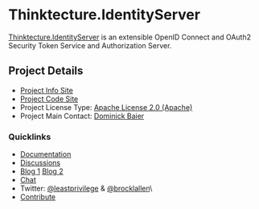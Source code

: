 # Thinktecture.IdentityServer

[Thinktecture.IdentityServer](https://thinktecture.github.io/Thinktecture.IdentityServer.v3.Documentation/) is an extensible OpenID Connect and OAuth2 Security Token Service and Authorization Server.

## Project Details

* [Project Info Site](https://identityserver.github.io/Documentation/)
* [Project Code Site](https://github.com/identityserver/Thinktecture.IdentityServer3)
* Project License Type: [Apache License 2.0 (Apache)](https://github.com/thinktecture/Thinktecture.IdentityServer.v3/blob/master/LICENSE)
* Project Main Contact: [Dominick Baier](https://github.com/leastprivilege)

### Quicklinks

* [Documentation](https://identityserver.github.io/Documentation/)
* [Discussions](https://github.com/identityserver/Thinktecture.IdentityServer3/issues)
* [Blog 1](http://leastprivilege.com/) [Blog 2](http://brockallen.com/)
* [Chat](https://gitter.im/IdentityServer/Thinktecture.IdentityServer3)
* Twitter: [@leastprivilege](https://twitter.com/leastprivilege) & 
[@brocklallen](https://twitter.com/brocklallen)\
* [Contribute](https://github.com/identityserver/Thinktecture.IdentityServer3/blob/master/CONTRIBUTING.md)

